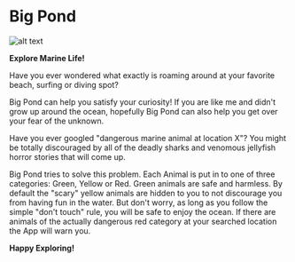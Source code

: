 # Big Pond

![alt text](https://i.imgur.com/AW4JeNO.jpg)

**Explore Marine Life!**

Have you ever wondered what exactly is roaming around at your favorite beach, surfing or diving spot?

Big Pond can help you satisfy your curiosity!
If you are like me and didn't grow up around the ocean, hopefully Big Pond can also help you get over your fear of the unknown.

Have you ever googled "dangerous marine animal at location X"? You might be totally discouraged by all of the deadly sharks and venomous jellyfish horror stories that will come up.

Big Pond tries to solve this problem.
Each Animal is put in to one of three categories:
Green, Yellow or Red.
Green animals are safe and harmless.
By default the "scary" yellow animals are hidden to you to not discourage you from having fun in the water. But don't worry, as long as you follow the simple "don't touch" rule, you will be safe to enjoy the ocean.
If there are animals of the actually dangerous red category at your searched location the App will warn you.

**Happy Exploring!**
